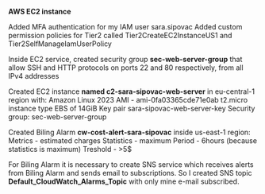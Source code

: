 **AWS EC2 instance**

Added MFA authentication for my IAM user sara.sipovac
Added custom permission policies for Tier2 called Tier2CreateEC2InstanceUS1 and Tier2SelfManageIamUserPolicy

Inside EC2 service, created security group **sec-web-server-group** that allow SSH and HTTP protocols
on ports 22 and 80 respectively, from all IPv4 addresses

Created EC2 instance **named c2-sara-sipovac-web-server** in eu-central-1 region with:
Amazon Linux 2023 AMI - ami-0fa03365cde71e0ab
t2.micro  instance type
EBS of 14GiB
Key pair sara-sipovac-web-server-key
Security group: sec-web-server-group

Created Biling Alarm **cw-cost-alert-sara-sipovac** inside us-east-1 region:
Metrics - estimated charges
Statistics - maximum
Period - 6hours (because statistics is maximum)
Treshold - >5$

For Biling Alarm it is necessary to create SNS service which receives alerts from Biling Alarm
and sends email to subscriptions.
So I created SNS topic **Default_CloudWatch_Alarms_Topic** with only mine e-mail subscribed.


